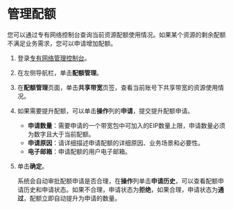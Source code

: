 # 管理配额

您可以通过专有网络控制台查询当前资源配额使用情况。如果某个资源的剩余配额不满足业务需求，您可以申请增加配额。

1.  登录[专有网络管理控制台](https://vpcnext.console.aliyun.com/vpc)。

2.  在左侧导航栏，单击**配额管理**。

3.  在**配额管理**页面，单击**共享带宽**页签，查看当前账号下共享带宽的资源使用情况。

4.  如果需要提升配额，可以单击**操作**列的**申请**，提交提升配额申请。

    -   **申请数量**：需要申请的一个带宽包中可加入的EIP数量上限，申请数量必须为数字且大于当前配额。
    -   **申请原因**：请详细描述申请配额的详细原因、业务场景和必要性。
    -   **电子邮箱**：申请配额的用户电子邮箱。
5.  单击**确定**。

    系统会自动审批配额申请是否合理，在**操作**列单击**申请历史**，可以查看配额申请历史和申请状态。如果不合理，申请状态为**拒绝**，如果合理，申请状态为**通过**，配额立即自动提升为申请的数量。


